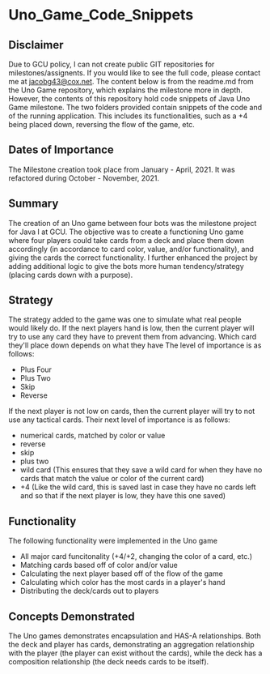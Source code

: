 # Uno_Game_Code_Snippets
## Disclaimer
Due to GCU policy, I can not create public GIT repositories for milestones/assignents. If you would like to see the full code, please contact me at jacobg43@cox.net. The content below is from the readme.md from the Uno Game repository, which explains the milestone more in depth. However, the contents of this repository hold code snippets of Java Uno Game milestone. The two folders provided contain snippets of the code and of the running application. This includes its functionalities, such as a +4 being placed down, reversing the flow of the game, etc. 
 
 ## Dates of Importance
The Milestone creation took place from January - April, 2021.
It was refactored during October - November, 2021.

## Summary
The creation of an Uno game between four bots was the milestone project for Java I at GCU. The objective was to create a functioning Uno game where four players could take cards from a deck and place them down accordingly (in accordance to card color, value, and/or functionality), and giving the cards the correct functionality. I further enhanced the project by adding additional logic to give the bots more human tendency/strategy (placing cards down with a purpose).

## Strategy
The strategy added to the game was one to simulate what real people would likely do.
If the next players hand is low, then the current player will try to use any card they have to prevent them from advancing. Which card they'll place down depends on what they have
The level of importance is as follows:
- Plus Four
- Plus Two
- Skip
- Reverse

If the next player is not low on cards, then the current player will try to not use any tactical cards. Their next level of importance is as follows:
- numerical cards, matched by color or value
- reverse
- skip
- plus two
- wild card (This ensures that they save a wild card for when they have no cards that match the value or color of the current card)
- +4 (Like the wild card, this is saved last in case they have no cards left and so that if the next player is low, they have this one saved)

## Functionality 
The following functionality were implemented in the Uno game
- All major card funcitonality (+4/+2, changing the color of a card, etc.)
- Matching cards based off of color and/or value
- Calculating the next player based off of the flow of the game
- Calculating which color has the most cards in a player's hand
- Distributing the deck/cards out to players

## Concepts Demonstrated
The Uno games demonstrates encapsulation and HAS-A relationships. Both the deck and player has cards, demonstrating an aggregation relationship with the player (the player can exist without the cards), while the deck has a composition relationship (the deck needs cards to be itself).
